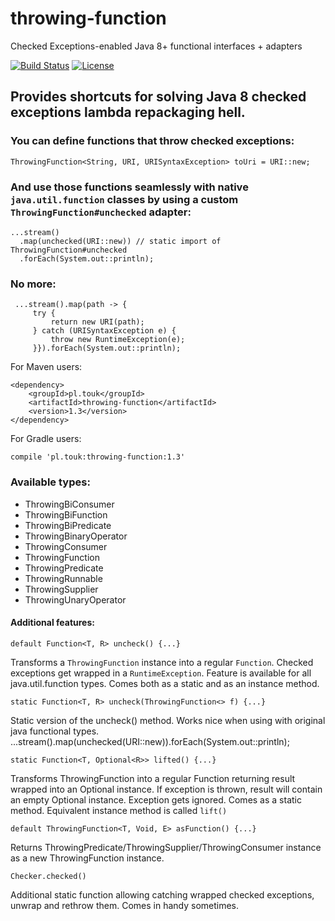 # throwing-function
Checked Exceptions-enabled Java 8+ functional interfaces + adapters

[![Build Status](https://travis-ci.org/pivovarit/ThrowingFunction.svg?branch=master)](https://travis-ci.org/pivovarit/ThrowingFunction)
[![License](http://img.shields.io/:license-apache-blue.svg)](http://www.apache.org/licenses/LICENSE-2.0.html)

## Provides shortcuts for solving Java 8 checked exceptions lambda repackaging hell.

### You can define functions that throw checked exceptions:
    ThrowingFunction<String, URI, URISyntaxException> toUri = URI::new;

### And use those functions seamlessly with native `java.util.function` classes by using a custom `ThrowingFunction#unchecked` adapter:

    ...stream()
      .map(unchecked(URI::new)) // static import of ThrowingFunction#unchecked
      .forEach(System.out::println);

### No more:

     ...stream().map(path -> {
         try {
             return new URI(path);
         } catch (URISyntaxException e) {
             throw new RuntimeException(e);
         }}).forEach(System.out::println);


For Maven users:

    <dependency>
        <groupId>pl.touk</groupId>
        <artifactId>throwing-function</artifactId>
        <version>1.3</version>
    </dependency>
    
For Gradle users:

    compile 'pl.touk:throwing-function:1.3'
    
### Available types:

+ ThrowingBiConsumer
+ ThrowingBiFunction
+ ThrowingBiPredicate
+ ThrowingBinaryOperator
+ ThrowingConsumer
+ ThrowingFunction
+ ThrowingPredicate
+ ThrowingRunnable
+ ThrowingSupplier
+ ThrowingUnaryOperator


#### Additional features:

    default Function<T, R> uncheck() {...}
Transforms a `ThrowingFunction` instance into a regular `Function`. Checked exceptions get wrapped in a `RuntimeException`. 
Feature is available for all java.util.function types. Comes both as a static and as an instance method.

    static Function<T, R> uncheck(ThrowingFunction<> f) {...}
Static version of the uncheck() method. Works nice when using with original java functional types.
    ...stream().map(unchecked(URI::new)).forEach(System.out::println);

    static Function<T, Optional<R>> lifted() {...}
Transforms ThrowingFunction into a regular Function returning result wrapped into an Optional instance. If exception 
is thrown, result will contain an empty Optional instance. Exception gets ignored. Comes as a static method. Equivalent instance method is called `lift()`

    default ThrowingFunction<T, Void, E> asFunction() {...}
Returns ThrowingPredicate/ThrowingSupplier/ThrowingConsumer instance as a new ThrowingFunction instance.

    Checker.checked()
Additional static function allowing catching wrapped checked exceptions, unwrap and rethrow them. Comes in handy sometimes.
